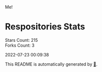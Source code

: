 Me!

# Respositories Stats
Stars Count: 215  
Forks Count: 3

2022-07-23 00:09:38  

This README is automatically generated by [🐰](https://github.com/rnitta/rnitta).
